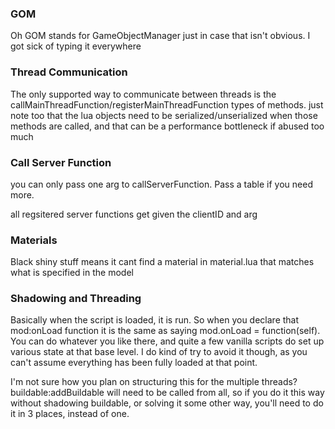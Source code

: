 ### GOM
Oh GOM stands for GameObjectManager just in case that isn't obvious. I got sick of typing it everywhere


### Thread Communication
The only supported way to communicate between threads is the callMainThreadFunction/registerMainThreadFunction types of methods. just note too that the lua objects need to be serialized/unserialized when those methods are called, and that can be a performance bottleneck if abused too much

### Call Server Function
you can only pass one arg to callServerFunction. Pass a table if you need more.

all regsitered server functions get given the clientID and arg

### Materials

Black shiny stuff means it cant find a material in material.lua that matches what is specified in the model

### Shadowing and Threading

Basically when the script is loaded, it is run. So when you declare that mod:onLoad function it is the same as saying mod.onLoad = function(self). You can do whatever you like there, and quite a few vanilla scripts do set up various state at that base level. I do kind of try to avoid it though, as you can't assume everything has been fully loaded at that point.

I'm not sure how you plan on structuring this for the multiple threads? buildable:addBuildable will need to be called from all, so if you do it this way without shadowing buildable, or solving it some other way, you'll need to do it in 3 places, instead of one.


